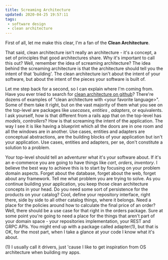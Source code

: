 ```yaml
---
title: Screaming Architecture
updated: 2020-04-25 19:57:11
tags:
 - software design
 - clean architecture
---
```


First of all, let me make this clear, I'm a fan of the **Clean Architecture**.

That said, clean architecture isn't really an architecture - it's a concept, a set of principles that good
architectures share.
Why it's important to call this out? Well, remember the idea of screaming architecture? 
The idea behind the screaming architecture is that the architecture should tell you the intent of that 'building'.
The clean architecture isn't about the intent of your software, but about the intent of the pieces your software
is built of.

Let me step back for a second, so I can explain where I'm coming from.
Have you ever tried to search for [clean architecture on github](https://github.com/search?q=clean+architecture)?
There're dozens of examples of "clean architecture with \<your favorite language\>". Some of them take it right, but on
the vast majority of them what you see on the top-level are packages like _usecases_, _entities_ , _adapters_, or
equivalents.
I ask yourself, how is that different from a rails app that on the top-level has _models_, _controllers_? How is that
screaming the intent of the application.
The way I see it is like having a blueprint which all the doors are in one room and all the windows are in another.
Use cases, entities and adapters are conceptual abstractions, are the building blocks of your application but isn't your
application. Use cases, entities and adapters, per se, don't constitute a solution to a problem.

Your top-level should tell an adventurer what it's your software about. If it's an e-commerce you are going to have
things like _cart_, _orders_, _inventory_.
I believe the best way to achieve this is to start by focusing on your problem domain aspects. Forget about the
database, forget about the web, forget about any framework. Tell me what problem you are trying to solve.
As you continue building your application, you keep those clean architecture concepts in your head. Do you need some
sort of persistence for the products on your catalog? Cool, define your repository interface, right there, side by side
to all other catalog things, where it belongs. Need a place for the policies around how to calculate the final price of
an order? Well, there should be a use case for that right in the orders package.
Sure at some point you're going to need a place for the things that aren't part of your domain space - your repositories
implementation, your REST and GRPC APIs. You might end up with a package called adapter(1), but that is OK, for the
most part, when I take a glance at your code I know what it's about.
 
(1) I usually call it drivers, just 'cause I like to get inspiration from OS architecture when building my apps.
